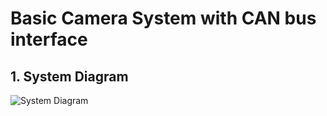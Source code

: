 # Basic Camera System with CAN bus interface

## 1. System Diagram
![System Diagram](https://github.com/user-attachments/assets/d40e8cd1-fcc7-436c-bea0-e3c7d3c0dde5)
